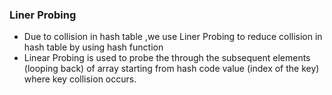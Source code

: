 ### Liner Probing

- Due to collision in hash table ,we use Liner Probing to reduce collision in hash table by using hash function
- Linear Probing is used to probe the through the subsequent elements (looping back) of array starting from hash code value (index of the key) where key collision occurs.